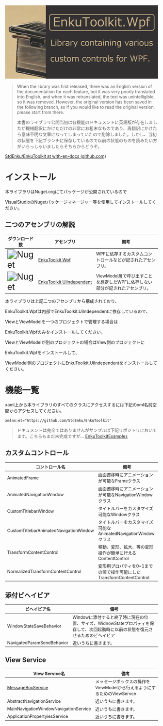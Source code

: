 ![logo](./docs/imgs/logo.png)



> When the library was first released, there was an English version of the documentation for each feature, but it was very poorly translated into English, and when it was retranslated, the text was unintelligible, so it was removed. However, the original version has been saved in the following branch, so if you would like to read the original version, please start from there.
>
> 本書のライブラリ公開当初は各機能のドキュメントに英語版が存在しましたが機械翻訳にかけただけの非常にお粗末なものであり、再翻訳にかけたら意味不明な文章になってしまっていたので削除しました。しかし、当初の状態を下記ブランチに保存しているので以前の状態のものを読みたい方がいらっしゃいましたらそちらからどうぞ。

[StdEnku/EnkuToolkit at with-en-docs (github.com)](https://github.com/StdEnku/EnkuToolkit/tree/with-en-docs)

# インストール

本ライブラリはNuget.orgにてパッケージが公開されているので

VisualStudioのNugetパッケージマネージャー等を使用してインストールしてください。



## 二つのアセンブリの解説

| ダウンロード数                                                           | アセンブリ                                              | 備考                                                      |
| ------------------------------------------------------------ | ------------------------------------------------------------ | ------------------------------------------------------------ |
| <img src="https://img.shields.io/nuget/dt/EnkuToolkit.Wpf?color=indigo&logo=Nuget&style=plastic" alt="Nuget" style="zoom:200%;" /> | [EnkuToolkit.Wpf](https://www.nuget.org/packages/EnkuToolkit.Wpf/) | WPFに依存するカスタムコントロールなどが記されたアセンブリ。  |
| <img src="https://img.shields.io/nuget/dt/EnkuToolkit.UiIndependent?color=indigo&logo=Nuget&style=plastic" alt="Nuget" style="zoom:200%;" /> | [EnkuToolkit.UiIndependent](https://www.nuget.org/packages/EnkuToolkit.UiIndependent/) | ViewModel層で呼び出すことを想定したWPFに依存しない部分が記されたアセンブリ。 |

本ライブラリは上記二つのアセンブリから構成されており、

EnkuToolkit.Wpfは内部でEnkuToolkit.UiIndependentに依存しているので、

ViewとViewModelを一つのプロジェクトで管理する場合は

EnkuToolkit.Wpfのみをインストールしてください。

ViewとViewModelが別のプロジェクトの場合はView側のプロジェクトに

EnkuToolkit.Wpfをインストールして、

ViewModel側のプロジェクトにEnkuToolkit.UiIndependentをインストールしてください。



# 機能一覧

xaml上から本ライブラリのすべてのクラスにアクセスするには下記のxml名前空間からアクセスしてください。

```xaml
xmlns:et="https://github.com/StdEnku/EnkuToolkit"
```

> ドキュメントは完全ではありませんがサンプルは下記リポジトリにおいてます。こちらもまだ未完成ですが...
[EnkuToolkitExamples](https://github.com/StdEnku/EnkuToolkitExamples)

## カスタムコントロール

| コントロール名                                               | 備考                                                         |
| ------------------------------------------------------------ | ------------------------------------------------------------ |
| AnimatedFrame                     | 画面遷移時にアニメーションが可能なFrameクラス                |
| AnimatedNavigationWindow | 画面遷移時にアニメーションが可能なNavigationWindowクラス     |
| CustomTitlebarWindow      | タイトルバーをカスタマイズ可能なWindowクラス                 |
| CustomTitlebarAnimatedNavigationWindow | タイトルバーをカスタマイズ可能なAnimatedNavigationWindowクラス |
| TransformContentControl | 移動、変形、拡大、等の変形操作が簡単に行えるContentControl   |
| NormalizedTransformContentControl | 変形用プロパティを0~1までの値で操作可能にしたTransformContentControl |



## 添付ビヘイビア

| ビヘイビア名                                                 | 備考                                                         |
| ------------------------------------------------------------ | ------------------------------------------------------------ |
| WindowStateSaveBehavior | Windowに添付すると終了時に現在の位置、サイズ、WidnowStateプロパティを保存して、次回起動時に以前の状態を復元させるためのビヘイビア |
| NavigatedParamSendBehavior                                   | 近いうちに書きます。                                         |



## View Service

| View Service名                                   | 備考                                                         |
| ------------------------------------------------ | ------------------------------------------------------------ |
| [MessageBoxService](./docs/MessageBoxService.md) | メッセージボックスの操作をViewModelから行えるようにするためのViewServce |
| AbstractNavigationService                        | 近いうちに書きます。                                         |
| MainNavigationWindowNavigationService            | 近いうちに書きます。                                         |
| ApplicationPropertyiesService                    | 近いうちに書きます。                                         |

